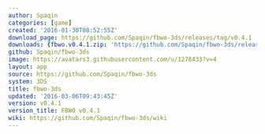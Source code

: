 ```yaml
---
author: Spaqin
categories: [game]
created: '2016-01-30T08:52:55Z'
download_page: https://github.com/Spaqin/fbwo-3ds/releases/tag/v0.4.1
downloads: {fbwo.v0.4.1.zip: 'https://github.com/Spaqin/fbwo-3ds/releases/download/v0.4.1/fbwo.v0.4.1.zip'}
github: Spaqin/fbwo-3ds
image: https://avatars3.githubusercontent.com/u/1278433?v=4
layout: app
source: https://github.com/Spaqin/fbwo-3ds
system: 3DS
title: fbwo-3ds
updated: '2016-03-06T09:43:45Z'
version: v0.4.1
version_title: FBWO v0.4.1
wiki: https://github.com/Spaqin/fbwo-3ds/wiki
---
```

